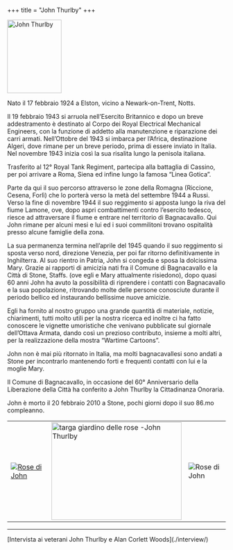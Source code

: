 +++
title = "John Thurlby"
+++

<img src="/images/files/John Thurlby.jpg" width="125" height="169" title="John Thurlby">


Nato il 17 febbraio 1924 a Elston, vicino a Newark-on-Trent, Notts.

Il 19 febbraio 1943 si arruola nell’Esercito Britannico e dopo un breve addestramento è destinato al Corpo dei Royal Electrical Mechanical Engineers, con la funzione di addetto alla manutenzione e riparazione dei carri armati.
Nell’Ottobre del 1943 si imbarca per l’Africa, destinazione Algeri, dove rimane per un breve periodo, prima di essere inviato in Italia. Nel novembre 1943 inizia così la sua risalita lungo la penisola italiana.

Trasferito al 12° Royal Tank Regiment, partecipa alla battaglia di Cassino, per poi arrivare a Roma, Siena ed infine lungo la famosa “Linea Gotica”.

Parte da qui il suo percorso attraverso le zone della Romagna (Riccione, Cesena, Forlì) che lo porterà verso la metà del settembre 1944 a Russi. Verso la fine di novembre 1944 il suo reggimento si apposta lungo la riva del fiume Lamone, ove, dopo aspri combattimenti contro l’esercito tedesco, riesce ad attraversare il fiume e entrare nel territorio di Bagnacavallo. Qui John rimane per alcuni mesi e lui ed i suoi commilitoni trovano ospitalità presso alcune famiglie della zona.

La sua permanenza termina nell’aprile del 1945 quando il suo reggimento si sposta verso nord, direzione Venezia, per poi far ritorno definitivamente in Inghilterra.
Al suo rientro in Patria, John si congeda e sposa la dolcissima Mary. Grazie ai rapporti di amicizia nati fra il Comune di Bagnacavallo e la Città di Stone, Staffs. (ove egli e Mary attualmente risiedono), dopo quasi 60 anni John ha avuto la possibilità di riprendere i contatti con Bagnacavallo e la sua popolazione, ritrovando molte delle persone conosciute durante il periodo bellico ed instaurando bellissime nuove amicizie.

Egli ha fornito al nostro gruppo una grande quantità di materiale, notizie, chiarimenti, tutti molto utili per la nostra ricerca ed inoltre ci ha fatto conoscere le vignette umoristiche che venivano pubblicate sul giornale dell’Ottava Armata, dando così un prezioso contributo, insieme a molti altri, per la realizzazione della mostra “Wartime Cartoons”.

John non è mai più ritornato in Italia, ma molti bagnacavallesi sono andati a Stone per incontrarlo mantenendo forti e frequenti  contatti con lui e la moglie Mary. 

Il Comune di Bagnacavallo, in occasione del 60° Anniversario della Liberazione della Città ha conferito a John Thurlby la Cittadinanza Onoraria.

John è morto il 20 febbraio 2010 a Stone, pochi giorni dopo il suo 86.mo compleanno.

<table >
    <tr>
<td >
<a href="/images/files/Rose.jpg" target=_blank><img src="/images/files/Rose.jpg" title="Rose di John"></a>
</td>
<td>
<a href="/images/files/Targa_Rose.jpg" target=_blank><img src="/images/files/Targa_Rose.jpg"  width="300" height="225"title="targa giardino delle rose -John Thurlby">
</td>
<td ><img src="/images/files/Rose2.jpg" title="Rose di John">
</td>

   </tr>
 </table>

<hr>  
[Intervista ai veterani John Thurlby e Alan Corlett Woods](./interview/)